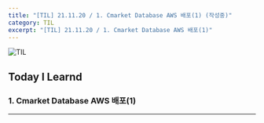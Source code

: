 ```yaml
---
title: "[TIL] 21.11.20 / 1. Cmarket Database AWS 배포(1) (작성중)"
category: TIL
excerpt: "[TIL] 21.11.20 / 1. Cmarket Database AWS 배포(1)"
---
```


![TIL](https://user-images.githubusercontent.com/83164003/127775612-7464075f-89e7-478e-82ee-dc1c2710a125.jpeg)
## Today I Learnd
### 1. Cmarket Database AWS 배포(1)
---
